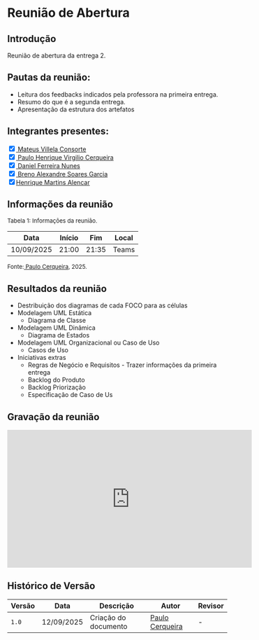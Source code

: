 
# Reunião de Abertura

## Introdução

Reunião de abertura da entrega 2.

## Pautas da reunião:

- Leitura dos feedbacks indicados pela professora na primeira entrega.
- Resumo do que é a segunda entrega.
- Apresentação da estrutura dos artefatos

## Integrantes presentes:

<label><input type="checkbox" checked abled>[ Mateus Villela Consorte ](https://github.com/MVConsorte)</label><br>
<label><input type="checkbox" checked abled>[ Paulo Henrique Virgilio Cerqueira ](https://github.com/paulocerqr)</label><br>
<label><input type="checkbox" checked abled>[ Daniel Ferreira Nunes ](https://github.com/Mach1r0)</label><br>
<label><input type="checkbox" checked abled>[ Breno Alexandre Soares Garcia ](https://github.com/brenoalexandre0)</label><br>
<label><input type="checkbox" checked abled>[Henrique Martins Alencar](https://github.com/henryqma)</label><br>


## Informações da reunião

<font size="2" >

<p > Tabela 1: Informações da reunião. </p>

</font>

| Data | Início | Fim | Local |
|:-:|:-:|:-:|:-:|
| 10/09/2025  | 21:00 | 21:35  | Teams |

<font size="2" >

<p>Fonte:<a href= "https://github.com/paulocerqr"> Paulo Cerqueira</a>, 2025.</p>

</font>

## Resultados da reunião 

- Destribuição dos diagramas de cada FOCO para as células
- Modelagem UML Estática
    - Diagrama de Classe
- Modelagem UML Dinâmica
    - Diagrama de Estados
- Modelagem UML Organizacional ou Caso de Uso
    - Casos de Uso
- Iniciativas extras
    - Regras de Negócio e Requisitos - Trazer informações da primeira entrega
    - Backlog do Produto
    - Backlog Priorização
    - Especificação de Caso de Us

## Gravação da reunião

<iframe width="560" height="315" src="https://www.youtube.com/watch?v=4v3O1thznyw" title="YouTube video player" frameborder="0" allow="accelerometer; autoplay; clipboard-write; encrypted-media; gyroscope; picture-in-picture; web-share" referrerpolicy="strict-origin-when-cross-origin" allowfullscreen></iframe>

## Histórico de Versão

| Versão | Data | Descrição | Autor | Revisor|
|--------|------|-----------|-------|--------|
|`1.0`| 12/09/2025 | Criação do documento| [Paulo Cerqueira]()| - |

